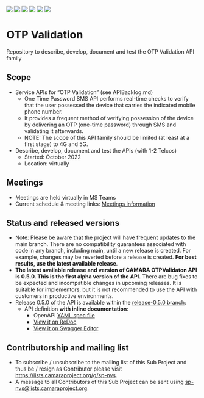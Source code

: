 <a href="https://github.com/camaraproject/OTPvalidationAPI/commits/" title="Last Commit"><img src="https://img.shields.io/github/last-commit/camaraproject/OTPvalidationAPI?style=plastic"></a>
<a href="https://github.com/camaraproject/OTPvalidationAPI/issues" title="Open Issues"><img src="https://img.shields.io/github/issues/camaraproject/OTPvalidationAPI?style=plastic"></a>
<a href="https://github.com/camaraproject/OTPvalidationAPI/pulls" title="Open Pull Requests"><img src="https://img.shields.io/github/issues-pr/camaraproject/OTPvalidationAPI?style=plastic"></a>
<a href="https://github.com/camaraproject/OTPvalidationAPI/graphs/contributors" title="Contributors"><img src="https://img.shields.io/github/contributors/camaraproject/OTPvalidationAPI?style=plastic"></a>
<a href="https://github.com/camaraproject/OTPvalidationAPI" title="Repo Size"><img src="https://img.shields.io/github/repo-size/camaraproject/OTPvalidationAPI?style=plastic"></a>
<a href="https://github.com/camaraproject/OTPvalidationAPI/blob/main/LICENSE" title="License"><img src="https://img.shields.io/badge/License-Apache%202.0-green.svg?style=plastic"></a>

# OTP Validation

Repository to describe, develop, document and test the OTP Validation API family

## Scope

* Service APIs for “OTP Validation” (see APIBacklog.md)  
  * One Time Password SMS API performs real-time checks to verify that the user possessed the device that carries the indicated mobile phone number.
  * It provides a frequent method of verifying possession of the device by delivering an OTP (one-time password) through SMS and validating it afterwards.
  * NOTE: The scope of this API family should be limited (at least at a first stage) to 4G and 5G.
* Describe, develop, document and test the APIs (with 1-2 Telcos)
  * Started: October 2022
  * Location: virtually

## Meetings

* Meetings are held virtually in MS Teams
* Current schedule & meeting links: [Meetings information](documentation/MeetingMinutes/README.MD)
  
## Status and released versions

* Note: Please be aware that the project will have frequent updates to the main branch. There are no compatibility guarantees associated with code in any branch, including main, until a new release is created. For example, changes may be reverted before a release is created. **For best results, use the latest available release**.
* **The latest available release and version of CAMARA OTPValidaton API is 0.5.0. This is the first alpha version of the API.** There are bug fixes to be expected and incompatible changes in upcoming releases. It is suitable for implementors, but it is not recommended to use the API with customers in productive environments.
* Release 0.5.0 of the API is available within the [release-0.5.0 branch](https://github.com/camaraproject/O/tree/release-0.5.0):
  - API definition **with inline documentation**:
    - OpenAPI [YAML spec file](https://github.com/camaraproject/OTPvalidationAPI/blob/main/code/API_definitions/one-time-password-sms.yaml)
    - [View it on ReDoc](https://redocly.github.io/redoc/?url=https://raw.githubusercontent.com/camaraproject/OTPvalidationAPI/blob/main/code/API_definitions/one-time-password-sms.yaml&nocors)
    - [View it on Swagger Editor](https://editor.swagger.io/?url=https://raw.githubusercontent.com/camaraproject/OTPvalidationAPI/blob/main/code/API_definitions/one-time-password-sms.yaml)


## Contributorship and mailing list

* To subscribe / unsubscribe to the mailing list of this Sub Project and thus be / resign as Contributor please visit <https://lists.camaraproject.org/g/sp-nvs>.
* A message to all Contributors of this Sub Project can be sent using <sp-nvs@lists.camaraproject.org>.
